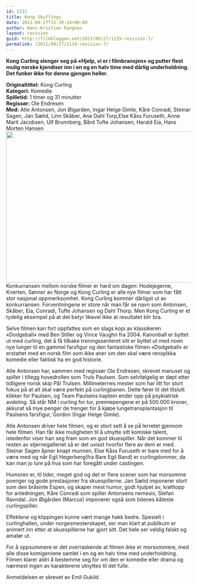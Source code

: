```yaml
---
id: 1131
title: Kong Skuffings
date: 2011-09-27T15:39:24+00:00
author: Hans-Kristian Rangnes
layout: revision
guid: http://filmbloggen.net/2011/09/27/1119-revision-7/
permalink: /2011/09/27/1119-revision-7/
---
```

**Kong Curling slenger seg på «Hjelp, vi er i filmbransjen» og putter flest mulig norske kjendiser inn i en og en halv time med dårlig underholdning. Det funker ikke for denne gjengen heller.<!--more-->**

**Originaltittel:** Kong Curling  
**Kategori:** Komedie  
**Spilletid:** 1 timer og 31 minutter  
**Regissør:** Ole Endresen  
**Med:** Atle Antonsen, Jon Øigarden, Ingar Helge Gimle, Kåre Conradi, Steinar Sagen, Jan Sælid, Linn Skåber, Ane Dahl Torp,Else Kåss Furuseth, Anne Marit Jacobsen, Ulf Brunnberg, Bård Tufte Johansen, Harald Eia, Hans Morten Hansen  
<a href="http://filmbloggen.net/2011/09/27/kong-skuffings/kong-curling/" rel="attachment wp-att-1121"><img class="alignnone size-large wp-image-1121" src="http://filmbloggen.net/wp-content/uploads//2011/09/kong-curling-620x413.jpg" alt="" width="620" height="413" /></a>  
Konkurransen mellom norske filmer er hard om dagen: Hodejegerne, Knerten, Sønner av Norge og Kong Curling er alle nye filmer som har fått stor nasjonal oppmerksomhet. Kong Curling kommer dårligst ut av konkurransen. Forventningene er store når man får se navn som Antonsen, Skåber, Eia, Conradi, Tufte Johansen og Dahl Thorp. Men Kong Curling er et tydelig eksempel på at det betyr likevel ikke at resultatet blir bra.

Selve filmen kan fort oppfattes som en slags kopi av klassikeren «Dodgeball» med Ben Stiller og Vince Vaughn fra 2004. Kanonball er byttet ut med curling, det å få tilbake treningssenteret sitt er byttet ut med noen nye lunger til en gammel farsfigur og den fantastiske filmen «Dodgeball» er erstattet med en norsk film som ikke aner om den skal være renspikka komedie eller faktisk ha en god historie.

Atle Antonsen har, sammen med regissør Ole Endresen, skrevet manuset og spiller i tillegg hovedrollen som Truls Paulsen. Som selvfølgelig er døpt etter tidligere norsk skip Pål Trulsen. Millimeternes mester som har litt for stort fokus på at alt skal være perfekt på curlingbanen. Dette fører til det tilslutt klikker for Paulsen, og Team Paulsens kaptein ender opp på psykiatrisk avdeling. Så står NM i curling for tur, premiepengene er på 500.000 kroner, akkurat så mye penger de trenger for å kjøpe lungetransplantasjon til Paulsens farsfigur, Gordon (Ingar Helge Gimle).

Atle Antonsen driver hele filmen, og er stort sett å se på lerretet gjennom hele filmen. Han får ikke muligheten til å utnytte sitt komiske talent, istedenfor viser han seg fram som en god skuespiller. Når det kommer til resten av stjernegalleriet så er det uvisst hvorfor flere av dem er med. Steinar Sagen åpner knapt munnen, Else Kåss Furuseth er bare med for å være med og når Egil Hegerberg(fra Bare Egil Band) er curlingdommer, da kan man jo lure på hva som har foregått under castingen.

Humoren er, til tider, meget god og det er flere scener som har morsomme poenger og gode prestasjoner fra skuespillerne. Jan Sælid imponerer stort som den bråsinte Espen, og skaper mest humor, godt hjulpet av, krølltopp for anledningen, Kåre Conradi som spiller Antonsens nemesis, Stefan Ravndal. Jon Øigården (Marcus) imponerer også som tidenes kåteste curlingspiller.

Effektene og klippingen kunne vært mange hakk bedre. Spesielt i curlinghallen, under norgesmesterskapet, ser man klart at publikum er animert inn etter at skuespillerne har gjort sitt. Det hele ser veldig falskt og amatør ut.

For å oppsummere er det overraskende at filmen ikke er morsommere, med alle disse komigeniene samlet i en og en halv time med underholdning. Filmen klarer aldri å bestemme seg for om den er komedie eller drama og nærmest ingen av karakterene utnyttes til det fulle.

Anmeldelsen er skrevet av Emil Gukild.